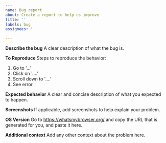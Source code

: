 ```yaml
---
name: Bug report
about: Create a report to help us improve
title: ''
labels: bug
assignees: ''

---
```


**Describe the bug**
A clear description of what the bug is.

**To Reproduce**
Steps to reproduce the behavior:
1. Go to '...'
2. Click on '....'
3. Scroll down to '....'
4. See error

**Expected behavior**
A clear and concise description of what you expected to happen.

**Screenshots**
If applicable, add screenshots to help explain your problem.

**OS Version**
Go to https://whatsmybrowser.org/ and copy the URL that is generated for you, and paste it here.

**Additional context**
Add any other context about the problem here.
